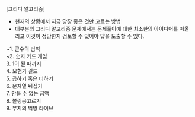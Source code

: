 [그리디 알고리즘]
- 현재의 상황에서 지금 당장 좋은 것만 고르는 방법
- 대부분의 그리디 알고리즘 문제에서는 문제풀이에 대한 최소한의 아이디어를 떠올리고 이것이 정당한지 검토할 수 있어야 답을 도출할 수 있다.

~1. 큰수의 법칙</br>
~2. 숫자 카드 게임</br>
3. 1이 될 때까지</br>
4. 모험가 길드</br>
5. 곱하기 혹은 더하기</br>
6. 문자열 뒤집기</br>
7. 만들 수 없는 금액</br>
8. 볼링공고르기</br>
9. 무지의 먹방 라이브</br>
